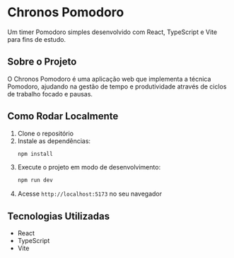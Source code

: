 # Chronos Pomodoro

Um timer Pomodoro simples desenvolvido com React, TypeScript e Vite para fins de estudo.

## Sobre o Projeto

O Chronos Pomodoro é uma aplicação web que implementa a técnica Pomodoro, ajudando na gestão de tempo e produtividade através de ciclos de trabalho focado e pausas.

## Como Rodar Localmente

1. Clone o repositório
2. Instale as dependências:
   ```bash
   npm install
   ```
3. Execute o projeto em modo de desenvolvimento:
   ```bash
   npm run dev
   ```
4. Acesse `http://localhost:5173` no seu navegador

## Tecnologias Utilizadas

- React
- TypeScript
- Vite
